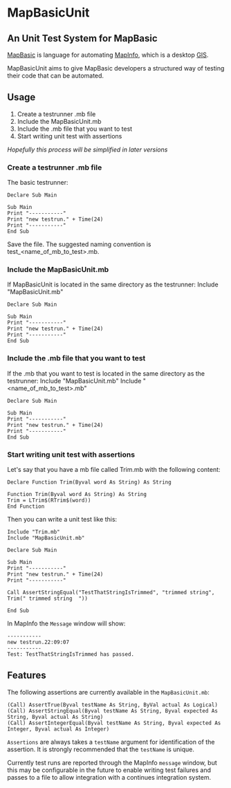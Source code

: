 MapBasicUnit
============

An Unit Test System for MapBasic
--------------------------------

[MapBasic](http://www.mapinfo.com/product/mapinfo-mapbasic/) is language for automating [MapInfo](http://www.mapinfo.com/products/desktop/), which is a desktop [GIS](http://en.wikipedia.org/wiki/Geographic_information_system). 

MapBasicUnit aims to give MapBasic developers a structured way of testing their code that can be automated. 

Usage
-----

1. Create a testrunner .mb file
2. Include the MapBasicUnit.mb
3. Include the .mb file that you want to test
4. Start writing unit test with assertions

*Hopefully this process will be simplified in later versions*

### Create a testrunner .mb file

The basic testrunner:

    Declare Sub Main
    
    Sub Main
    Print "-----------"
    Print "new testrun." + Time(24)
    Print "-----------"
    End Sub

Save the file. The suggested naming convention is test_<name_of_mb_to_test>.mb.

### Include the MapBasicUnit.mb

If MapBasicUnit is located in the same directory as the testrunner:
    Include "MapBasicUnit.mb"
    
    Declare Sub Main
    
    Sub Main
    Print "-----------"
    Print "new testrun." + Time(24)
    Print "-----------"
    End Sub

### Include the .mb file that you want to test

If the .mb that you want to test is located in the same directory as the testrunner:
    Include "MapBasicUnit.mb"
    Include "<name_of_mb_to_test>.mb"
    
    Declare Sub Main
    
    Sub Main
    Print "-----------"
    Print "new testrun." + Time(24)
    Print "-----------"
    End Sub


### Start writing unit test with assertions

Let's say that you have a mb file called Trim.mb with the following content:

    Declare Function Trim(Byval word As String) As String
    
    Function Trim(Byval word As String) As String
    Trim = LTrim$(RTrim$(word))
    End Function

Then you can write a unit test like this:

    Include "Trim.mb"
    Include "MapBasicUnit.mb"
    
    Declare Sub Main
    
    Sub Main
    Print "-----------"
    Print "new testrun." + Time(24)
    Print "-----------"
    
    Call AssertStringEqual("TestThatStringIsTrimmed", "trimmed string", Trim(" trimmed string  "))
    
    End Sub

In MapInfo the `Message` window will show:

    -----------
    new testrun.22:09:07
    -----------
    Test: TestThatStringIsTrimmed has passed.

Features
--------

The following assertions are currently available in the `MapBasicUnit.mb`:

    (Call) AssertTrue(Byval testName As String, ByVal actual As Logical)
    (Call) AssertStringEqual(Byval testName As String, Byval expected As String, Byval actual As String)
    (Call) AssertIntegerEqual(Byval testName As String, Byval expected As Integer, Byval actual As Integer)

`Assertions` are always takes a `testName` argument for identification of the assertion. It is strongly recommended that the `testName` is unique. 

Currently test runs are reported through the MapInfo `message` window, but this may be configurable in the future to enable writing test failures and passes to a file to allow integration with a continues integration system.
